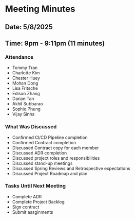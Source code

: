 # Meeting Minutes
## Date: 5/8/2025
## Time: 9pm - 9:11pm (11 minutes)
### Attendance
- Tommy Tran
- Charlotte Kim
- Chester Huey
- Mohan Dong
- Lisa Fritsche
- Edison Zhang
- Darian Tan
- Akhil Subbarao
- Sophie Phung
- Vijay Sinha
  
### What Was Discussed
- Confirmed CI/CD Pipeline completion
- Confirmed Contract completion
- Discussed Contract copy for each member
- Discussed ADR completion
- Discussed project roles and responsibilities
- Discussed stand-up meetings
- Discussed Spring Reviews and Retrospective expectations
- Discussed Project Roadmap and plan

### Tasks Until Next Meeting
- Complete ADR
- Complete Project Backlog
- Sign contract
- Submit assginments
